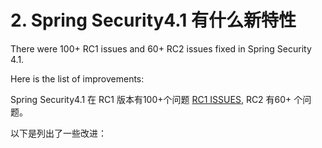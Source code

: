 # 2. Spring Security4.1 有什么新特性

There were 100+ RC1 issues and 60+ RC2 issues fixed in Spring Security 4.1.

Here is the list of improvements:

Spring Security4.1 在 RC1 版本有100+个问题 [RC1 ISSUES](https://github.com/spring-projects/spring-security/issues?utf8=%E2%9C%93&q=milestone%3A%224.1.0+RC1%22), RC2 有60+ 个问题。

以下是列出了一些改进：


